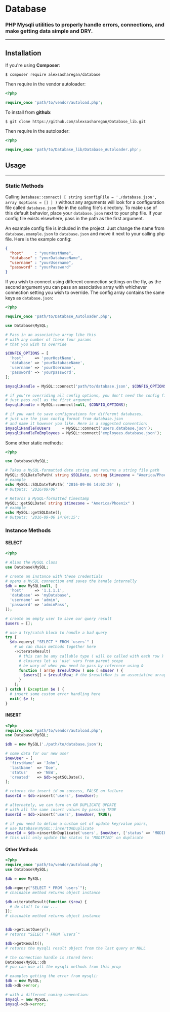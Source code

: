 # Database

### PHP Mysqli utilities to properly handle errors, connections, and make getting data simple and DRY.

- - - -


## Installation

If you're using **Composer**:

```shell
$ composer require alexsasharegan/database
```

Then require in the vendor autoloader:
```php
<?php

require_once 'path/to/vendor/autoload.php';
```

To install from **github**:

```shell
$ git clone https://github.com/alexsasharegan/Database_lib.git
```

Then require in the autoloader:

```php
<?php

require_once 'path/to/Database_lib/Database_Autoloader.php';
```

## Usage

- - - -

### Static Methods

Calling `Database::connect( [ string $configFile = './database.json', array $options = [] ] )` without any arguments will look for a configuration file called `database.json` file in the calling file's directory. To make use of this default behavior, place your `database.json` next to your php file. If your config file exists elsewhere, pass in the path as the first argument.

An example config file is included in the project. Just change the name from `database.example.json` to `database.json` and move it next to your calling php file. Here is the example config:

```json
{
  "host"     : "yourHostName",
  "database" : "yourDatabaseName",
  "username" : "yourUsername",
  "password" : "yourPassword"
}
```

If you wish to connect using different connection settings on the fly, as the second argument you can pass an associative array with whichever connection setting you wish to override. The config array contains the same keys as `database.json`:

```php
<?php

require_once 'path/to/Database_Autoloader.php';

use Database\MySQL;

# Pass in an associative array like this
# with any number of these four params
# that you wish to override

$CONFIG_OPTIONS = [
  'host'     => 'yourHostName',
  'database' => 'yourDatabaseName',
  'username' => 'yourUsername',
  'password' => 'yourpassword',
];

$mysqliHandle = MySQL::connect('path/to/database.json', $CONFIG_OPTIONS);

# if you're overriding all config options, you don't need the config file
# just pass null as the first argument
$mysqliHandle = MySQL::connect(null, $CONFIG_OPTIONS);

# if you want to save configurations for different databases,
# just use the json config format from database.json
# and name it however you like. Here is a suggested convention:
$mysqliHandleToUsers     = MySQL::connect('users.database.json');
$mysqliHandleToEmployees = MySQL::connect('employees.database.json');
```

Some other static methods:

```php
<?php

use Database\MySQL;

# Takes a MySQL-formatted date string and returns a string file path
MySQL::SQLDateToPath( string $SQLDate, string $timezone = "America/Phoenix" )
# example
echo MySQL::SQLDateToPath( '2016-09-06 14:02:26' );
# Outputs: '2016/09/06'

# Returns a MySQL-formatted timestamp
MySQL::getSQLDate( string $timezone = "America/Phoenix" )
# example
echo MySQL::getSQLDate();
# Outputs: '2016-09-06 14:04:15';
```

### Instance Methods

#### SELECT

```php
<?php

# Alias the MySQL class
use Database\MySQL;

# create an instance with these credentials
# opens a MySQL connection and saves the handle internally
$db = new MySQL(null, [
  'host'     => '1.1.1.1',
  'database' => 'myDatabase',
  'username' => 'admin',
  'password' => 'adminPass',
]);

# create an empty user to save our query result
$users = [];

# use a try/catch block to handle a bad query
try {
  $db->query( "SELECT * FROM `users`" )
    # we can chain methods together here
    ->iterateResult(
      # this can be any callable type ( will be called with each row )
      # closures let us 'use' vars from parent scope
      # be wary of when you need to pass by reference using &
      function ( array $resultRow ) use ( &$user ) {
        $users[] = $resultRow; # the $resultRow is an associative array
      }
    );
} catch ( Exception $e ) {
  # insert some custom error handling here
  exit( $e );
}
```

#### INSERT

```php
<?php
require_once 'path/to/vendor/autoload.php';
use Database\MySQL;

$db = new MySQL('./path/to/database.json');

# some data for our new user
$newUser = [
  'firstName' => 'John',
  'lastName'  => 'Doe',
  'status'    => 'NEW',
  'created'   => $db->getSQLDate(),
];

# returns the insert id on success, FALSE on failure
$userId = $db->insert('users', $newUser);

# alternately, we can turn on ON DUPLICATE UPDATE
# with all the same insert values by passing TRUE
$userId = $db->insert('users', $newUser, TRUE);

# if you need to define a custom set of update key/value pairs,
# use Database\MySQL::insertOnDuplicate
$userId = $db->insertOnDuplicate('users', $newUser, ['status' => 'MODIFIED']);
# this will only update the status to 'MODIFIED' on duplicate
```

#### Other Methods

```php
<?php
require_once 'path/to/vendor/autoload.php';
use Database\MySQL;

$db = new MySQL;

$db->query("SELECT * FROM `users`");
# chainable method returns object instance

$db->iterateResult(function ($row) {
  # do stuff to row ...
});
# chainable method returns object instance


$db->getLastQuery();
# returns "SELECT * FROM `users`"

$db->getResult();
# returns the mysqli result object from the last query or NULL

# the connection handle is stored here:
Database\MySQL::db
# you can use all the mysqli methods from this prop

# examples getting the error from mysqli:
$db = new MySQL;
$db->db->error;

# with a different naming convention:
$mysql = new MySQL;
$mysql->db->error;
```
